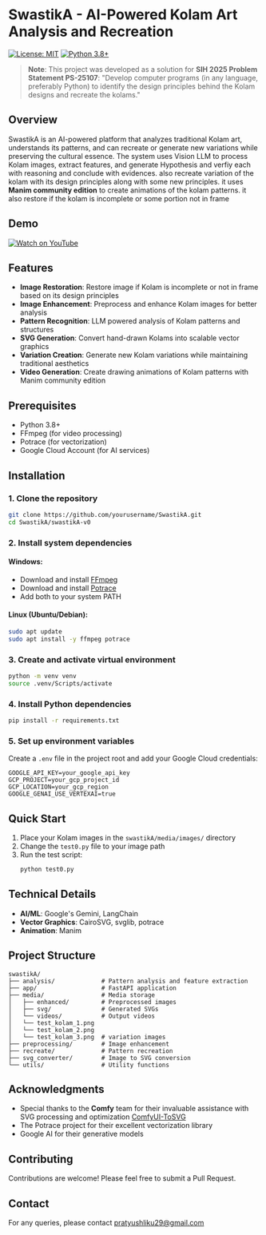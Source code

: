 # SwastikA - AI-Powered Kolam Art Analysis and Recreation

[![License: MIT](https://img.shields.io/badge/License-MIT-yellow.svg)](https://opensource.org/licenses/MIT)
[![Python 3.8+](https://img.shields.io/badge/python-3.8+-blue.svg)](https://www.python.org/downloads/)

> **Note**: This project was developed as a solution for **SIH 2025 Problem Statement PS-25107**: "Develop computer programs (in any language, preferably Python) to identify the design principles behind the Kolam designs and recreate the kolams."

## Overview
SwastikA is an AI-powered platform that analyzes traditional Kolam art, understands its patterns, and can recreate or generate new variations while preserving the cultural essence. The system uses Vision LLM to process Kolam images, extract features, and generate Hypothesis and verfiy each with reasoning and conclude with evidences. also recreate variation of the kolam with its design principles along with some new principles. it uses **Manim community edition** to create animations of the kolam patterns. it also restore if the kolam is incomplete or some portion not in frame

## Demo
[![Watch on YouTube](https://img.shields.io/badge/youtube-red.svg)](https://youtu.be/2NMrc68UR5I)

## Features
- **Image Restoration**: Restore image if Kolam is incomplete or not in frame based on its design principles
- **Image Enhancement**: Preprocess and enhance Kolam images for better analysis
- **Pattern Recognition**: LLM powered analysis of Kolam patterns and structures
- **SVG Generation**: Convert hand-drawn Kolams into scalable vector graphics
- **Variation Creation**: Generate new Kolam variations while maintaining traditional aesthetics
- **Video Generation**: Create drawing animations of Kolam patterns with Manim community edition

## Prerequisites
- Python 3.8+
- FFmpeg (for video processing)
- Potrace (for vectorization)
- Google Cloud Account (for AI services)

## Installation

### 1. Clone the repository
```bash
git clone https://github.com/yourusername/SwastikA.git
cd SwastikA/swastikA-v0
```
### 2. Install system dependencies
#### Windows:
- Download and install [FFmpeg](https://ffmpeg.org/download.html)
- Download and install [Potrace](http://potrace.sourceforge.net/)
- Add both to your system PATH

#### Linux (Ubuntu/Debian):
```bash
sudo apt update
sudo apt install -y ffmpeg potrace
```
### 3. Create and activate virtual environment
```bash
python -m venv venv
source .venv/Scripts/activate
```
### 4. Install Python dependencies
```bash
pip install -r requirements.txt
```
### 5. Set up environment variables
Create a `.env` file in the project root and add your Google Cloud credentials:
```env
GOOGLE_API_KEY=your_google_api_key
GCP_PROJECT=your_gcp_project_id
GCP_LOCATION=your_gcp_region
GOOGLE_GENAI_USE_VERTEXAI=true
```
## Quick Start
1. Place your Kolam images in the `swastikA/media/images/` directory
2. Change the `test0.py` file to your image path
3. Run the test script:
   ```bash
   python test0.py
   ```

## Technical Details
- **AI/ML**: Google's Gemini, LangChain
- **Vector Graphics**: CairoSVG, svglib, potrace
- **Animation**: Manim

## Project Structure
```
swastikA/
├── analysis/             # Pattern analysis and feature extraction
├── app/                  # FastAPI application
├── media/                # Media storage
│   ├── enhanced/         # Preprocessed images
│   ├── svg/              # Generated SVGs
│   └── videos/           # Output videos
│   └── test_kolam_1.png  
│   └── test_kolam_2.png  
│   └── test_kolam_3.png  # variation images
├── preprocessing/        # Image enhancement 
├── recreate/             # Pattern recreation
├── svg_converter/        # Image to SVG conversion
└── utils/                # Utility functions
```

## Acknowledgments
- Special thanks to the **Comfy** team for their invaluable assistance with SVG processing and optimization [ComfyUI-ToSVG](https://github.com/Yanick112/ComfyUI-ToSVG)
- The Potrace project for their excellent vectorization library
- Google AI for their generative models


## Contributing
Contributions are welcome! Please feel free to submit a Pull Request.

## Contact
For any queries, please contact [pratyushliku29@gmail.com](mailto:pratyushliku29@gmail.com)
